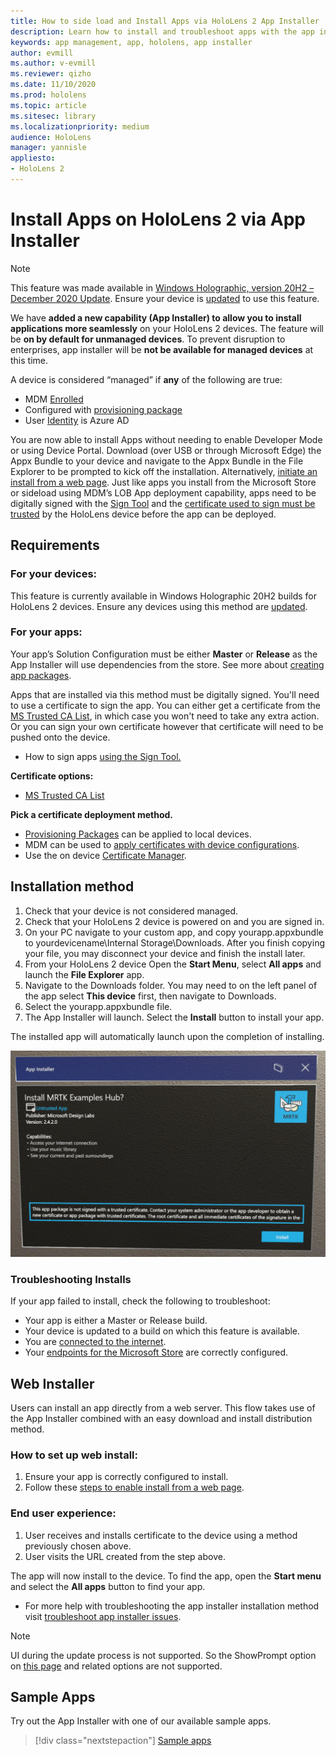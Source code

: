 ```yaml
---
title: How to side load and Install Apps via HoloLens 2 App Installer
description: Learn how to install and troubleshoot apps with the app installer and side load and install apps via UI.
keywords: app management, app, hololens, app installer
author: evmill
ms.author: v-evmill
ms.reviewer: qizho
ms.date: 11/10/2020
ms.prod: hololens
ms.topic: article
ms.sitesec: library
ms.localizationpriority: medium
audience: HoloLens
manager: yannisle
appliesto:
- HoloLens 2
---
```


# Install Apps on HoloLens 2 via App Installer

> [!NOTE]
> This feature was made available in [Windows Holographic, version 20H2 – December 2020 Update](hololens-release-notes.md). Ensure your device is [updated](hololens-update-hololens.md) to use this feature.

We have **added a new capability (App Installer) to allow you to install applications more seamlessly** on your HoloLens 2 devices. The feature will be **on by default for unmanaged devices**. To prevent disruption to enterprises, app installer will be **not be available for managed devices** at this time.  

A device is considered “managed” if **any** of the following are true:

- MDM [Enrolled](hololens-enroll-mdm.md)
- Configured with [provisioning package](hololens-provisioning.md)
- User [Identity](hololens-identity.md) is Azure AD

You are now able to install Apps without needing to enable Developer Mode or using Device Portal.  Download (over USB or through Microsoft Edge) the Appx Bundle to your device and navigate to the Appx Bundle in the File Explorer to be prompted to kick off the installation.  Alternatively, [initiate an install from a web page](/windows/msix/app-installer/installing-windows10-apps-web). Just like apps you install from the Microsoft Store or sideload using MDM’s LOB App deployment capability, apps need to be digitally signed with the [Sign Tool](/windows/win32/appxpkg/how-to-sign-a-package-using-signtool) and the [certificate used to sign must be trusted](/windows/win32/appxpkg/how-to-sign-a-package-using-signtool#security-considerations) by the HoloLens device before the app can be deployed.

## Requirements

### For your devices:

This feature is currently available in Windows Holographic 20H2 builds for HoloLens 2 devices. Ensure any devices using this method are [updated](hololens-update-hololens.md).

### For your apps:

Your app’s Solution Configuration must be either **Master** or **Release** as the App Installer will use dependencies from the store. See more about [creating app packages](/windows/msix/app-installer/create-appinstallerfile-vs).

Apps that are installed via this method must be digitally signed. You'll need to use a certificate to sign the app. You can either get a certificate from the [MS Trusted CA List](https://ccadb-public.secure.force.com/microsoft/IncludedCACertificateReportForMSFT), in which case you won't need to take any extra action. Or you can sign your own certificate however that certificate will need to be pushed onto the device.

- How to sign apps [using the Sign Tool.](/windows/win32/appxpkg/how-to-sign-a-package-using-signtool)

**Certificate options:**

- [MS Trusted CA List](https://ccadb-public.secure.force.com/microsoft/IncludedCACertificateReportForMSFT)

**Pick a certificate deployment method.**

- [Provisioning Packages](hololens-provisioning.md) can be applied to local devices.
- MDM can be used to [apply certificates with device configurations](/mem/intune/protect/certificates-configure).
- Use the on device [Certificate Manager](certificate-manager.md).

## Installation method

1. Check that your device is not considered managed.
1. Check that your HoloLens 2 device is powered on and you are signed in.
1. On your PC navigate to your custom app, and copy yourapp.appxbundle to yourdevicename\Internal Storage\Downloads.
    After you finish copying your file, you may disconnect your device and finish the install later.
1. From your HoloLens 2 device Open the **Start Menu**, select **All apps** and launch the **File Explorer** app.
1. Navigate to the Downloads folder. You may need to on the left panel of the app select **This device** first, then navigate to Downloads.
1. Select the yourapp.appxbundle file.
1. The App Installer will launch. Select the **Install** button to install your app.

The installed app will automatically launch upon the completion of installing.

![Installing MRTK Examples via App Installer.](images/hololens-app-installer-picture.jpg)

### Troubleshooting Installs

If your app failed to install,  check the following to troubleshoot:

- Your app is either a Master or Release build.
- Your device is updated to a build on which this feature is available.
- You are [connected to the internet](hololens-network.md).
- Your [endpoints for the Microsoft Store](hololens-offline.md) are correctly configured.  

## Web Installer

Users can install an app directly from a web server. This flow takes use of the App Installer combined with an easy download and install distribution method.

### How to set up web install:

1. Ensure your app is correctly configured to install.
1. Follow these [steps to enable install from a web page](/windows/msix/app-installer/installing-windows10-apps-web#how-to-enable-this-on-a-webpage).

### End user experience:

1. User receives and installs certificate to the device using a method previously chosen above.
1. User visits the URL created from the step above.

The app will now install to the device. To find the app, open the **Start menu** and select the **All apps** button to find your app.

- For more help with troubleshooting the app installer installation method visit [troubleshoot app installer issues](/windows/msix/app-installer/troubleshoot-appinstaller-issues).

> [!NOTE]
> UI during the update process is not supported. So the ShowPrompt option on [this page](/windows/msix/app-installer/update-settings) and related options are not supported.

## Sample Apps

Try out the App Installer with one of our available sample apps. 
> [!div class="nextstepaction"]
> [Sample apps](/windows/mixed-reality/develop/features-and-samples)
